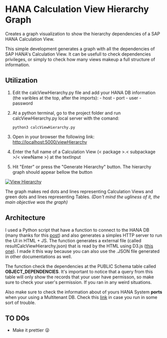# HANA Calculation View Hierarchy Graph
Creates a graph visualization to show the hierarchy dependencies of a SAP HANA Calculation View.

This simple development generates a graph with all the dependencies of SAP HANA's Calculation View. It can be usefull to check dependencies privileges, or simply to check how many views makeup a full structure of information.

## Utilization
  1. Edit the calcViewHierarchy.py file and add your HANA DB information (the varibles at the top, after the imports): 
    - host 
    - port
    - user
    - password
  2. At a python terminal, go to the project folder and run calcViewHierarchy.py local server with the comand:
  
      ``` python3 calcViewHierarchy.py ```

  3. Open in your browser the following link: [http://localhost:5000/viewHierarchy](http://localhost:5000/viewHierarchy)
  4. Enter the full name of a Calculation View (< package >.< subpackage >/< viewName >) at the textInput
  5. Hit "Enter" or press the "Generate Hierarchy" button. The hierarchy graph should appear bellow the button

[![View Hierarchy](https://s15.postimg.org/ggfflzhjv/View_Hierarchy.png)](https://postimg.org/image/lf2y0ilcn/)

The graph makes red dots and lines representing Calculation Views and green dots and lines representing Tables. 
*(Don't mind the ugliness of it, the main objective was the graph)*

## Architecture
I used a Python script that have a function to connect to the HANA DB (many thanks for this [post]( https://github.com/SAP/PyHDB)) and also generates a simples HTTP server to run the UI in HTML + JS. The function generates a external file (called resultCalcViewHierarchy.json) that is read by the HTML using D3.js ([this one](http://bl.ocks.org/d3noob/08ecb6ea9bb68ba0d9a7e89f344acec8)). I made it this way because you can also use the .JSON file generated in other documentations as well.

The function check the dependencies at the PUBLIC Schema table called **OBJECT_DEPENDENCIES**. It's important to notice that a query from this table will only show the records that your user have permisson, so make sure to check your user's permission. If you ran in any weird situations.

Also make sure to check the information about of yours HANA System **ports** when your using a Multitenant DB. Check this [link](https://help.sap.com/saphelp_hanaplatform/helpdata/en/44/0f6efe693d4b82ade2d8b182eb1efb/frameset.htm) in case you run in some sort of trouble.

## TO DOs

* Make it prettier :stuck_out_tongue_winking_eye:

